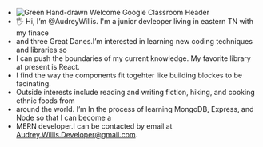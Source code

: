 -   ![Green Hand-drawn Welcome Google Classroom Header](https://user-images.githubusercontent.com/103149866/162080014-0a91ec5a-f206-4233-8bcb-3d20bb73da00.png)
-    &#128400; Hi, I’m @AudreyWillis. I'm a junior devleoper living in eastern TN with my finace 
-    and three Great Danes.I’m interested in learning new coding techniques and libraries so 
-    I can push the boundaries of my current knowledge. My favorite library at present is React. 
-    I find the way the components fit togehter like building blockes to be facinating. 
-    Outside interests include reading and writing fiction, hiking, and cooking ethnic foods from 
-    around the world. I’m In the process of learning MongoDB, Express, and Node so that I can become a 
-    MERN developer.I can be contacted by email at Audrey.Willis.Developer@gmail.com.

